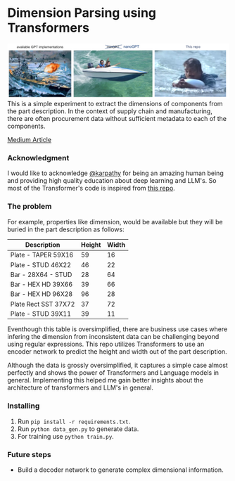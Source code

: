 # Dimension Parsing using Transformers
![There should be an image here](src/kannan_shrank.png)
This is a simple experiment to extract the dimensions of components from the part description.
In the context of supply chain and manufacturing, there are often procurement data without sufficient metadata to each of the components.

[Medium Article](https://medium.com/@nevinbaiju_77488/llms-for-data-extraction-ad3d492c439b)

### Acknowledgment

I would like to acknowledge [@karpathy](https://github.com/karpathy/) for being an amazing human being and providing high quality education about deep learning and LLM's. So most of the Transformer's code is inspired from [this repo](https://github.com/karpathy/build-nanogpt).

### The problem

For example, properties like dimension, would be available but they will be buried in the part description as follows:

| Description            | Height | Width |
|------------------------|--------|-------|
| Plate - TAPER   59X16  | 59     | 16    |
| Plate - STUD     46X22 | 46     | 22    |
| Bar - 28X64 - STUD     | 28     | 64    |
| Bar - HEX HD 39X66     | 39     | 66    |
| Bar - HEX HD 96X28     | 96     | 28    |
| Plate  Rect   SST 37X72| 37     | 72    |
| Plate - STUD     39X11 | 39     | 11    |

Eventhough this table is oversimplified, there are business use cases where infering the dimension from inconsistent data can be challenging beyond using regular expressions.
This repo utilizes Transformers to use an encoder network to predict the height and width out of the part description. 


Although the data is grossly oversimplified, it captures a simple case almost perfectly and shows the power of Transformers and Language models in general. Implementing this helped me gain better insights about the architecture of transformers and LLM's in general.

### Installing

1. Run ```pip install -r requirements.txt```.
2. Run ```python data_gen.py``` to generate data.
3. For training use ```python train.py```.


### Future steps
- Build a decoder network to generate complex dimensional information.